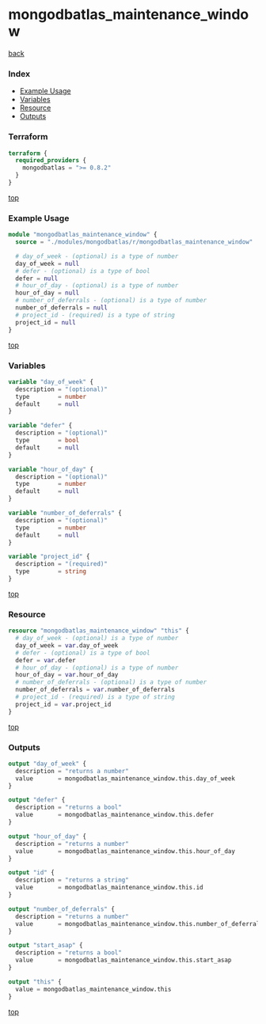# mongodbatlas_maintenance_window

[back](../mongodbatlas.md)

### Index

- [Example Usage](#example-usage)
- [Variables](#variables)
- [Resource](#resource)
- [Outputs](#outputs)

### Terraform

```terraform
terraform {
  required_providers {
    mongodbatlas = ">= 0.8.2"
  }
}
```

[top](#index)

### Example Usage

```terraform
module "mongodbatlas_maintenance_window" {
  source = "./modules/mongodbatlas/r/mongodbatlas_maintenance_window"

  # day_of_week - (optional) is a type of number
  day_of_week = null
  # defer - (optional) is a type of bool
  defer = null
  # hour_of_day - (optional) is a type of number
  hour_of_day = null
  # number_of_deferrals - (optional) is a type of number
  number_of_deferrals = null
  # project_id - (required) is a type of string
  project_id = null
}
```

[top](#index)

### Variables

```terraform
variable "day_of_week" {
  description = "(optional)"
  type        = number
  default     = null
}

variable "defer" {
  description = "(optional)"
  type        = bool
  default     = null
}

variable "hour_of_day" {
  description = "(optional)"
  type        = number
  default     = null
}

variable "number_of_deferrals" {
  description = "(optional)"
  type        = number
  default     = null
}

variable "project_id" {
  description = "(required)"
  type        = string
}
```

[top](#index)

### Resource

```terraform
resource "mongodbatlas_maintenance_window" "this" {
  # day_of_week - (optional) is a type of number
  day_of_week = var.day_of_week
  # defer - (optional) is a type of bool
  defer = var.defer
  # hour_of_day - (optional) is a type of number
  hour_of_day = var.hour_of_day
  # number_of_deferrals - (optional) is a type of number
  number_of_deferrals = var.number_of_deferrals
  # project_id - (required) is a type of string
  project_id = var.project_id
}
```

[top](#index)

### Outputs

```terraform
output "day_of_week" {
  description = "returns a number"
  value       = mongodbatlas_maintenance_window.this.day_of_week
}

output "defer" {
  description = "returns a bool"
  value       = mongodbatlas_maintenance_window.this.defer
}

output "hour_of_day" {
  description = "returns a number"
  value       = mongodbatlas_maintenance_window.this.hour_of_day
}

output "id" {
  description = "returns a string"
  value       = mongodbatlas_maintenance_window.this.id
}

output "number_of_deferrals" {
  description = "returns a number"
  value       = mongodbatlas_maintenance_window.this.number_of_deferrals
}

output "start_asap" {
  description = "returns a bool"
  value       = mongodbatlas_maintenance_window.this.start_asap
}

output "this" {
  value = mongodbatlas_maintenance_window.this
}
```

[top](#index)